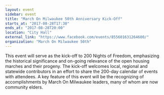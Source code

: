 ```yaml
---
layout: event
sidebar: event
title: "March On Milwaukee 50th Anniversary Kick-Off"
starts_at: "2017-08-28T17:30"
ends_at: "2017-08-28T20:00"
location: "City Hall"
external_link: "https://www.facebook.com/events/855601631264600/"
organization: "March On Milwaukee 50th"
---
```


This event will serve as the kick-off to 200 Nights of Freedom, emphasizing the historical significance and on-going relevance of the open housing marches and their progeny. The kick-off welcomes local, regional and statewide contributors in an effort to share the 200-day calendar of events with attendees. A key feature of this event will be the recognizing of accomplishments by March On Milwaukee leaders, many of whom are now community elders.

